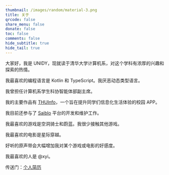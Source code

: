 ```yaml
---
thumbnail: /images/random/material-3.png
title: 关于
qrcode: false
share_menu: false
donate: false
toc: false
comments: false
hide_subtitle: true
hide_tail: true
---
```


大家好，我是 UNIDY，现就读于清华大学计算机系，对这个学科有浓厚的兴趣和探索的热情。

我最喜欢的编程语言是 Kotlin 和 TypeScript。我厌恶动态类型语言。

我曾担任计算机系学生科协智能体部副主席。

我的主要作品有 [THUInfo](https://thuinfo.net/)，一个旨在提升同学们信息化生活体验的校园 APP。

我目前还参与了 [Saiblo](https://github.com/saiblo) 平台的开发和维护工作。

我最喜欢的游戏是空洞骑士和蔚蓝。我很少接触其他游戏。

我最喜欢的电影是星际穿越。

好听的原声带会大幅增加我对某个游戏或电影的好感度。

我最喜欢的人是 @xyi。

传送门：[个人简历](/cv/cv.pdf)
